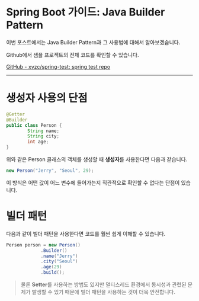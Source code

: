 # Spring Boot 가이드: Java Builder Pattern

이번 포스트에서는 Java Builder Pattern과 그 사용법에 대해서 알아보겠습니다.
<!--more-->

Github에서 샘플 프로젝트의 전체 코드를 확인할 수 있습니다.

[GitHub - xvzc/spring-test: spring test repo](https://github.com/xvzc/spring-test)

---

# 생성자 사용의 단점

```java
@Getter
@Builder
public class Person {
		String name;
		String city;
		int age;
}
```

위와 같은 Person 클래스의 객체를 생성할 때 **생성자**를 사용한다면 다음과 같습니다.

```java
new Person("Jerry", "Seoul", 29);
```

이 방식은 어떤 값이 어느 변수에 들어가는지 직관적으로 확인할 수 없다는 단점이 있습니다.

# 빌더 패턴

다음과 같이 빌더 패턴을 사용한다면 코드를 훨씬 쉽게 이해할 수 있습니다.

```java
Person person = new Person()
             .Builder()
             .name("Jerry")
             .city("Seoul")
             .age(29)
             .build();
```

> 물론 **Setter**를 사용하는 방법도 있지만 멀티스레드 환경에서 동시성과 관련된 문제가 발생할 수 있기 때문에 빌더 패턴을 사용하는 것이 더욱 안전합니다.
